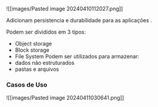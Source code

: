 ![[images/Pasted image 20240410112027.png]]


Adicionam persistencia e durabilidade para as aplicações .

Podem ser divididos em 3 tipos:
* Object storage 
* Block storage
* File System
Podem ser utilizados para armazenar:
* dados não estruturados 
* pastas e arquivos

### Casos de Uso


![[images/Pasted image 20240411030641.png]]
